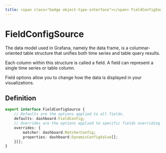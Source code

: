```yaml
---
title: <span class="badge object-type-interface"></span> FieldConfigSource
---
```

# <span class="badge object-type-interface"></span> FieldConfigSource

The data model used in Grafana, namely the data frame, is a columnar-oriented table structure that unifies both time series and table query results.

Each column within this structure is called a field. A field can represent a single time series or table column.

Field options allow you to change how the data is displayed in your visualizations.

## Definition

```typescript
export interface FieldConfigSource {
	// Defaults are the options applied to all fields.
	defaults: dashboard.FieldConfig;
	// Overrides are the options applied to specific fields overriding the defaults.
	overrides: {
		matcher: dashboard.MatcherConfig;
		properties: dashboard.DynamicConfigValue[];
	}[];
}

```
